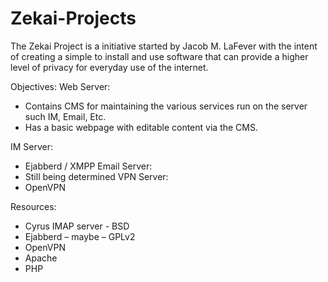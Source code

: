 Zekai-Projects
==============

The Zekai Project is a initiative started by Jacob M. LaFever with the intent of creating a simple to 
install and use software that can provide a higher level of privacy for everyday use of the internet.

Objectives:
Web Server:
 - Contains CMS for maintaining the various services run on the server such IM, Email, Etc.
 - Has a basic webpage with editable content via the CMS.  

IM Server: 
 - Ejabberd / XMPP
Email Server:
 - Still being determined
VPN Server:
 - OpenVPN

Resources: 
 - Cyrus IMAP server - BSD
 - Ejabberd – maybe – GPLv2
 - OpenVPN
 - Apache
 - PHP
